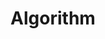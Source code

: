 ---
layout: list
title: Algorithm
slug: algorithm
menu: true
submenu: true
order: 1
description: >
  알고리즘문제풀이
---